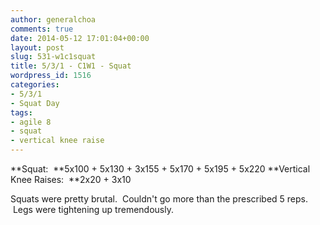 ```yaml
---
author: generalchoa
comments: true
date: 2014-05-12 17:01:04+00:00
layout: post
slug: 531-w1c1squat
title: 5/3/1 - C1W1 - Squat
wordpress_id: 1516
categories:
- 5/3/1
- Squat Day
tags:
- agile 8
- squat
- vertical knee raise
---
```


**Squat:  **5x100 + 5x130 + 3x155 + 5x170 + 5x195 + 5x220
**Vertical Knee Raises:  **2x20 + 3x10

Squats were pretty brutal.  Couldn't go more than the prescribed 5 reps.  Legs were tightening up tremendously.
